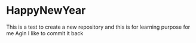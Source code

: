 # HappyNewYear
This is a test to create a new repository and this is for learning purpose for me
Agin I like to commit it back
